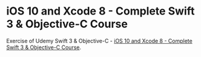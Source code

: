 # iOS 10 and Xcode 8 - Complete Swift 3 & Objective-C Course

Exercise of Udemy Swift 3 & Objective-C  - [iOS 10 and Xcode 8 - Complete Swift 3 & Objective-C Course](https://www.udemy.com/ios-10-xcode-8/).

